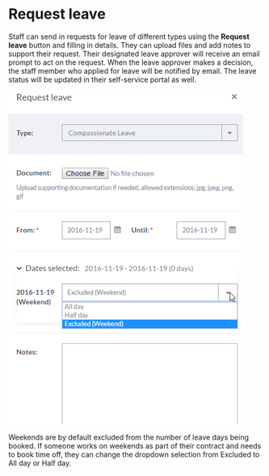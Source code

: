 Request leave
==========

Staff can send in requests for leave of different types using the **Request leave** button and filling in details. They can upload files and add notes to support their request. Their designated leave approver will receive an email prompt to act on the request. When the leave approver makes a decision, the staff member who applied for leave will be notified by email. The leave status will be updated in their self-service portal as well. 

![image](../img/leave-request.png)

Weekends are by default excluded from the number of leave days being booked. If someone works on weekends as part of their contract and needs to book time off, they can change the dropdown selection from Excluded to All day or Half day. 
